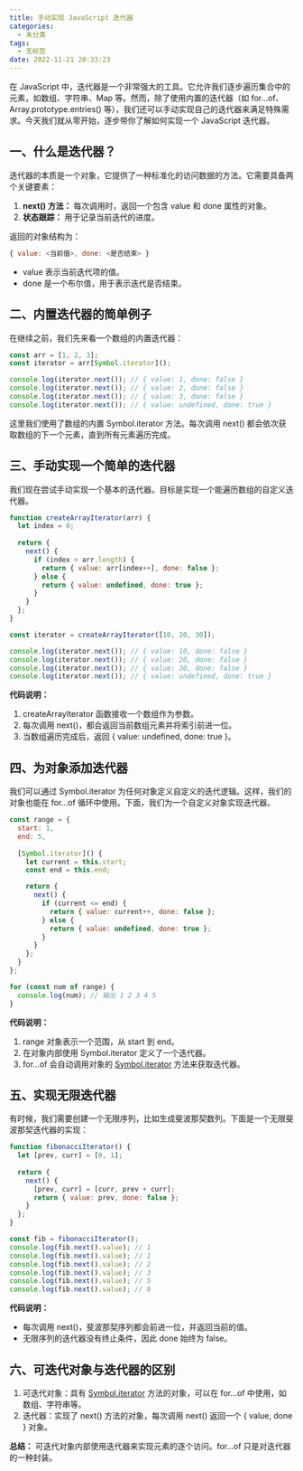 ```yaml
---
title: 手动实现 JavaScript 迭代器
categories:
  - 未分类
tags:
  - 无标签
date: 2022-11-21 20:33:23
---
```


<script setup lang="ts">
import PostHeader from '../../_components/PostHeader.vue'
import EditInfo from '../../_components/EditInfo.vue'
</script>


<PostHeader :postId='2600234163' />

在 JavaScript 中，迭代器是一个非常强大的工具。它允许我们逐步遍历集合中的元素，如数组、字符串、Map 等。然而，除了使用内置的迭代器（如 for...of、Array.prototype.entries() 等），我们还可以手动实现自己的迭代器来满足特殊需求。今天我们就从零开始，逐步带你了解如何实现一个 JavaScript 迭代器。

## 一、什么是迭代器？

迭代器的本质是一个对象，它提供了一种标准化的访问数据的方法。它需要具备两个关键要素：

1. **next() 方法：** 每次调用时，返回一个包含 value 和 done 属性的对象。
2. **状态跟踪：** 用于记录当前迭代的进度。

返回的对象结构为：

```javascript
{ value: <当前值>, done: <是否结束> }
```

- value 表示当前迭代项的值。
- done 是一个布尔值，用于表示迭代是否结束。

## 二、内置迭代器的简单例子

在继续之前，我们先来看一个数组的内置迭代器：

```javascript
const arr = [1, 2, 3];
const iterator = arr[Symbol.iterator]();

console.log(iterator.next()); // { value: 1, done: false }
console.log(iterator.next()); // { value: 2, done: false }
console.log(iterator.next()); // { value: 3, done: false }
console.log(iterator.next()); // { value: undefined, done: true }
```

这里我们使用了数组的内置 Symbol.iterator 方法。每次调用 next() 都会依次获取数组的下一个元素，直到所有元素遍历完成。

## 三、手动实现一个简单的迭代器

我们现在尝试手动实现一个基本的迭代器。目标是实现一个能遍历数组的自定义迭代器。

```javascript
function createArrayIterator(arr) {
  let index = 0;
  
  return {
    next() {
      if (index < arr.length) {
        return { value: arr[index++], done: false };
      } else {
        return { value: undefined, done: true };
      }
    }
  };
}

const iterator = createArrayIterator([10, 20, 30]);

console.log(iterator.next()); // { value: 10, done: false }
console.log(iterator.next()); // { value: 20, done: false }
console.log(iterator.next()); // { value: 30, done: false }
console.log(iterator.next()); // { value: undefined, done: true }
```

**代码说明：**

1. createArrayIterator 函数接收一个数组作为参数。
2. 每次调用 next()，都会返回当前数组元素并将索引前进一位。
3. 当数组遍历完成后，返回 { value: undefined, done: true }。

## 四、为对象添加迭代器

我们可以通过 Symbol.iterator 为任何对象定义自定义的迭代逻辑。这样，我们的对象也能在 for...of 循环中使用。下面，我们为一个自定义对象实现迭代器。

```javascript
const range = {
  start: 1,
  end: 5,
  
  [Symbol.iterator]() {
    let current = this.start;
    const end = this.end;

    return {
      next() {
        if (current <= end) {
          return { value: current++, done: false };
        } else {
          return { value: undefined, done: true };
        }
      }
    };
  }
};

for (const num of range) {
  console.log(num); // 输出 1 2 3 4 5
}
```

**代码说明：**

1. range 对象表示一个范围，从 start 到 end。
2. 在对象内部使用 Symbol.iterator 定义了一个迭代器。
3. for...of 会自动调用对象的 [Symbol.iterator]() 方法来获取迭代器。

## 五、实现无限迭代器

有时候，我们需要创建一个无限序列，比如生成斐波那契数列。下面是一个无限斐波那契迭代器的实现：

```javascript
function fibonacciIterator() {
  let [prev, curr] = [0, 1];
  
  return {
    next() {
      [prev, curr] = [curr, prev + curr];
      return { value: prev, done: false };
    }
  };
}

const fib = fibonacciIterator();
console.log(fib.next().value); // 1
console.log(fib.next().value); // 1
console.log(fib.next().value); // 2
console.log(fib.next().value); // 3
console.log(fib.next().value); // 5
console.log(fib.next().value); // 8
```

**代码说明：**

- 每次调用 next()，斐波那契序列都会前进一位，并返回当前的值。
- 无限序列的迭代器没有终止条件，因此 done 始终为 false。

## 六、可迭代对象与迭代器的区别

1. 可迭代对象：具有 [Symbol.iterator]() 方法的对象，可以在 for...of 中使用，如数组、字符串等。
2. 迭代器：实现了 next() 方法的对象，每次调用 next() 返回一个 { value, done } 对象。

**总结：** 可迭代对象内部使用迭代器来实现元素的逐个访问。for...of 只是对迭代器的一种封装。


<EditInfo editLink='https://github.com/liangpengyv/my-blog-by-fluxpress/issues/32' lastUpdated='2024-10-20 17:34:22' />